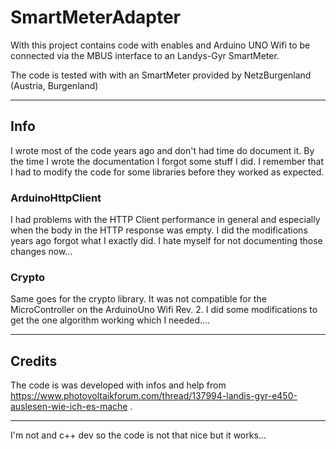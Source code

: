 # SmartMeterAdapter
With this project contains code with enables and Arduino UNO Wifi to be connected via the MBUS interface to an Landys-Gyr SmartMeter. 

The code is tested with with an SmartMeter provided by NetzBurgenland (Austria, Burgenland)

---

## Info
I wrote most of the code years ago and don't had time do document it. By the time I wrote the documentation I forgot some stuff I did. I remember that I had to modify the code for some libraries before they worked as expected.

### ArduinoHttpClient
I had problems with the HTTP Client performance in general and especially when the body in the HTTP response was empty. I did the modifications years ago forgot what I exactly did. I hate myself for not documenting those changes now...

### Crypto
Same goes for the crypto library. It was not compatible for the MicroController on the ArduinoUno Wifi Rev. 2. I did some modifications to get the one algorithm working which I needed....

---

## Credits
The code is was developed with infos and help from https://www.photovoltaikforum.com/thread/137994-landis-gyr-e450-auslesen-wie-ich-es-mache .

---

I'm not and c++ dev so the code is not that nice but it works...
